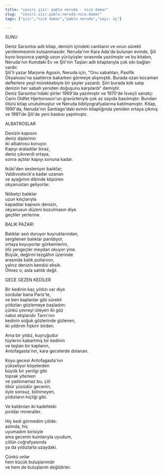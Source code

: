```yaml
---
title: "çeviri şiir: pablo neruda - nice damar"
slug:  "ceviri.siir.pablo.neruda-nice.damar"
tags: ["şiir","nice damar","pablo neruda","sayı: üç"]

---
```




SUNU

Deniz Sarsıntısı adlı kitap, denizin içindeki canlıların ve onun sürekli
yenilenmesinin kutsanmasıdır. Neruda'nın Kara Ada'da bulunan evinde,
Şili kıyısı boyunca yaptığı uzun yürüyüşler sırasında yazılmıştır ve bu
kitabın, Neruda'nın Kumdaki Ev ve Şili'nin Taşları adlı kitaplarıyla çok
sıkı bağları vardır.\
Şili'li yazar Marjorie Agosin, Neruda için, "Onu sabahları, Pasifik
Okyanusu'na saatlerce bakarken görmeye alışmıştık. Burada ozan kocaman
defterlere yeşil mürekkebiyle bir şeyler yazardı. Şiiri burada kök salıp
denizin her sabah yeniden doğuşunu karşılardı" demiştir.\
Deniz Sarsıntısı'ndaki şiirler 1969'da yazılmıştır ve 1970'de İsveçli
sanatçı Carin Oldfet Hjertonsson'un gravürleriyle çok az sayıda
basılmıştır. Bundan ötürü kitap unutulmuştur ve Neruda
bibliyografyalarına katılmamıştır. Kitap, 1990'da, Neruda'nın
Santiago'daki evinin kitaplığında yeniden ortaya çıkmış ve 1991'de
Şili'de yeni baskısı yapılmıştır.

ALBATROSLAR

Denizin kapısını\
deniz diplerinin\
iki albatrosu koruyor.\
Kapıyı araladılar biraz,\
deniz çıkıverdi ortaya,\
sonra açtılar kapıyı sonuna kadar.

Iküki'den sesleniyor balıklar;\
Valdivostock'a kadar uzanan\
ve ayağımın dibinde köpüren\
okyanustan geliyorlar.

Nöbetçi balıklar\
uzun kılıçlarıyla\
kapadılar kapısını denizin,\
okyanusun düzeni bozulmasın diye\
geçtiler yerlerine.

BALIK PAZARI

Balıklar asılı duruyor kuyruklarından,\
sergilenen balıklar parıldıyor,\
ortaya koyuyorlar görkemlerini,\
ölü yengeçler meydan okuyor yine.\
Büyük, değirmi tezgâhın üzerinde\
arasında balık pullarının,\
yalnız denizin kendisi eksik.\
Ölmez o; asla satılık değil.

GECE GEZEN KEDİLER

Bir kedinin kaç yıldızı var diye\
sordular bana Paris'te,\
ve ben kaplanlar gibi sürekli\
yıldızları gözlemeye başladım:\
çünkü çevreyi izleyen iki göz\
nabız atışlarıdır Tanrı'nın\
kedinin soğuk gözlerinde gizlenen,\
iki yıldırım fışkırır birden.

Ama bir yıldız, kuyruğudur\
tüylerini kabartmış bir kedinin\
ve taştan bir kaplanın,\
Antofagasta'nın, kara gecelerde dolanan.

Koyu gecesi Antofagasta'nın\
yükseliyor köşelerden\
büyük bir yenilgi gibi\
toprak yiterken\
ve yadsınamaz bu, çöl\
öbür yüzüdür gecenin,\
öyle sonsuz, bilinmeyen,\
yıldızların hiçliği gibi.

Ve kaldırılan iki kadehteki\
pırıldar mineraller.

Hiç kedi görmedim çölde:\
aslında, hiç\
uyumadım birisiyle\
ama gecenin kumlarıyla uyudum,\
çölün coğrafyasında\
ya da yıldızlarla uzaydaki.

Çünkü onlar\
hem küçük buluşlarımdır\
ve hem de buluşlarım değildirler.
